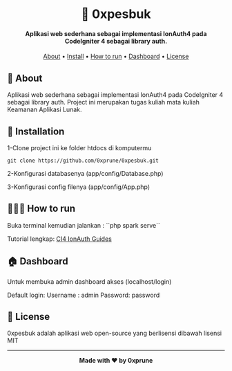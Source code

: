 <h1 align="center">🐤 0xpesbuk</h1>
<p></p>

<h4 align="center">Aplikasi web sederhana sebagai implementasi IonAuth4 pada CodeIgniter 4 sebagai library auth.
</h4>

<p></p>

<p align="center">
  <a href="#about">About</a> •
  <a href="#install">Install</a> •
  <a href="#run"> How to run</a> •
  <a href="#dashboard">Dashboard</a> •
  <a href="#license">License</a>
</p>

<p></p>

<h2 id="about">🎇 About</h2>
Aplikasi web sederhana sebagai implementasi IonAuth4 pada CodeIgniter 4 sebagai library auth. Project ini merupakan tugas kuliah mata kuliah Keamanan Aplikasi Lunak.

<p></p>

<h2 id="install">🌻 Installation</h2>

1-Clone project ini ke folder htdocs di komputermu


``
git clone https://github.com/0xprune/0xpesbuk.git
``

2-Konfigurasi databasenya (app/config/Database.php)

3-Konfigurasi config filenya (app/config/App.php)

<p></p>

<h2 id="run">🧑🏻‍💻 How to run</h2>
Buka terminal kemudian jalankan : ``php spark serve``

Tutorial lengkap: [CI4 IonAuth Guides](https://ekydiza.notion.site/05610e3f5b054e4bbd25b4342443dbdf?v=dc73786b98f44dee8382c242752daec0&pvs=4) 
<p></p>

<h2 id="dashboard">🏠 Dashboard</h2>
Untuk membuka admin dashboard akses (localhost/login)

Default login:
Username : admin
Password: password

<p></p>

<h2 id="license">📝 License</h2>

0xpesbuk adalah aplikasi web open-source yang berlisensi dibawah lisensi MIT

---

**<p align="center">Made with ❤️ by 0xprune</p>**
